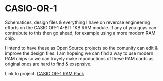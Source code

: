 # CASIO-OR-1
Schematices, design files & everything I have on revercse engineering efforts on the CASIO OR-1 4-BIT 1KB RAM module. If any of you guys can contrubute to this then go ahead, for example using a more modern RAM chip.

I intend to have these as Open Source projects so the comunity can edit & improve the design files. I am hopeing we can find a way to use modern RAM chips so we can truyely make repoductions of these RAM cards as original ones are hard to find & exspnsive.

Link to project: [CASIO OR-1 RAM Pack](https://www.theeprom9.co.uk/vintage-computers/reverse-engineering-computers)

